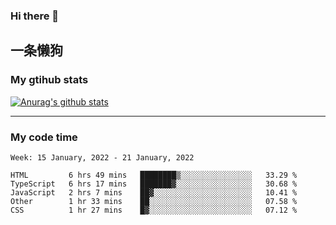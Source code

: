 ### Hi there 👋

## 一条懒狗
<!--
**kiss-me-quickly/kiss-me-quickly** is a ✨ _special_ ✨ repository because its `README.md` (this file) appears on your GitHub profile.

Here are some ideas to get you started:

- 🔭 I’m currently working on ...
- 🌱 I’m currently learning ...
- 👯 I’m looking to collaborate on ...
- 🤔 I’m looking for help with ...
- 💬 Ask me about ...
- 📫 How to reach me: ...
- 😄 Pronouns: ...
- ⚡ Fun fact: ...
-->


### My gtihub stats

[![Anurag's github stats](https://github-readme-stats.vercel.app/api?username=kiss-me-quickly)](https://github.com/anuraghazra/github-readme-stats)

***

### My code time

<!--START_SECTION:waka-->
```text
Week: 15 January, 2022 - 21 January, 2022

HTML         6 hrs 49 mins   ████████▒░░░░░░░░░░░░░░░░   33.29 % 
TypeScript   6 hrs 17 mins   ███████▓░░░░░░░░░░░░░░░░░   30.68 % 
JavaScript   2 hrs 7 mins    ██▓░░░░░░░░░░░░░░░░░░░░░░   10.41 % 
Other        1 hr 33 mins    ██░░░░░░░░░░░░░░░░░░░░░░░   07.58 % 
CSS          1 hr 27 mins    █▓░░░░░░░░░░░░░░░░░░░░░░░   07.12 % 
```
<!--END_SECTION:waka-->

